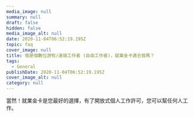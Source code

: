 ```yaml
---
media_image: null
summary: null
draft: false
hidden: false
media_image_alt: null
date: 2020-11-04T06:52:19.195Z
topic: faq
cover_image: null
title: 我是個數位游牧/遠端工作者 (自由工作者)，就業金卡適合我嗎？
tags:
  - General
publishDate: 2020-11-04T06:52:19.195Z
cover_image_alt: null
category: null
---
```

當然！就業金卡是您最好的選擇，有了開放式個人工作許可，您可以幫任何人工作。